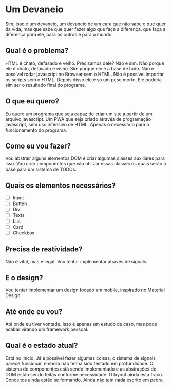 # Um Devaneio

Sim, isso é um devaneio, um devaneio de um cara que não sabe o que quer da vida, mas que sabe que quer fazer algo que faça a diferença, que faça a diferença para ele, para os outros e para o mundo.

## Qual é o problema?

HTML é chato, defasado e velho. Precisamos dele? Não e sim. Não porque ele é chato, defasado e velho. Sim porque ele é a base de tudo. Não é possível rodar javascript no Browser sem o HTML. Não é possível importar os scripts sem o HTML. Depois disso ele é só um peso morto. Ele poderia sim ser o resultado final do programa.

## O que eu quero?

Eu quero um programa que seja capaz de criar um site a partir de um arquivo javascript. Um PWA que seja criado através de programação javascript, sem uso intensivo de HTML. Apenas o necessário para o funcionamento do programa.

## Como eu vou fazer?

Vou abstrair alguns elementos DOM e criar algumas classes auxiliares para isso.
Vou criar componentes que vão utilizar essas classes os quais serão a base para um sistema de TODOs.

## Quais os elementos necessários?

- [ ] Input
- [ ] Button
- [ ] Div
- [ ] Texts
- [ ] List
- [ ] Card
- [ ] Checkbox

## Precisa de reatividade?

Não é vítal, mas é legal. Vou tentar implementar através de signals.

## E o design?

Vou tentar implementar um design focado em mobile, inspirado no Material Design.

## Até onde eu vou?

Até onde eu tiver vontade. Isso é apenas um estudo de caso, mas pode acabar virando um framework pessoal.

## Qual é o estado atual?

Está no início, Já é possivel fazer algumas coisas, o sistema de signals parece funcionar, embora não tenha sido testado em profundidade. O sistema de componentes está sendo implementado e as abstrações de DOM estão sendo feitas conforme necessidade.
O layout ainda está fraco.
Conceitos ainda estão se formando.
Ainda não tem nada escrito em pedra.
